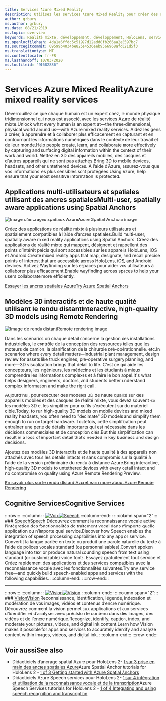 ```yaml
---
title: Services Azure Mixed Reality
description: Utilisez les services Azure Mixed Reality pour créer des applications 3D, multi-utilisateurs et spatialement accessibles sur des appareils HoloLens, iOS et Android.
author: grbury
ms.author: grbury
ms.date: 08/21/2019
ms.topic: overview
keywords: Réalité mixte, développement, développement, HoloLens, services Azure, ancres spatiales, reconnaissance vocale, vision, rendu distant
ms.openlocfilehash: 4da1a6ffdc5c51927d12add8fb266aa2e0597bc7
ms.sourcegitcommit: 09599b4034be825e4536eeb9566968afd021d5f3
ms.translationtype: MT
ms.contentlocale: fr-FR
ms.lasthandoff: 10/03/2020
ms.locfileid: "91682886"
---
```

# <a name="azure-mixed-reality-services"></a><span data-ttu-id="0e98b-104">Services Azure Mixed Reality</span><span class="sxs-lookup"><span data-stu-id="0e98b-104">Azure mixed reality services</span></span>
<span data-ttu-id="0e98b-105">Déverrouillez ce que chaque humain est un expert chez, le monde physique tridimensionnel qui nous est associé, avec les services Azure de réalité mixte.</span><span class="sxs-lookup"><span data-stu-id="0e98b-105">Unlock what every human is an expert at—the three-dimensional, physical world around us—with Azure mixed reality services.</span></span> <span data-ttu-id="0e98b-106">Aidez les gens à créer, à apprendre et à collaborer plus efficacement en capturant et en contournant les informations numériques dans le contexte de leur travail et de leur monde.</span><span class="sxs-lookup"><span data-stu-id="0e98b-106">Help people create, learn, and collaborate more effectively by capturing and surfacing digital information within the context of their work and world.</span></span> <span data-ttu-id="0e98b-107">Mettez en 3D des appareils mobiles, des casques et d’autres appareils qui ne sont pas attachés.</span><span class="sxs-lookup"><span data-stu-id="0e98b-107">Bring 3D to mobile devices, headsets, and other untethered devices.</span></span> <span data-ttu-id="0e98b-108">À l’aide d’Azure, assurez-vous que vos informations les plus sensibles sont protégées.</span><span class="sxs-lookup"><span data-stu-id="0e98b-108">Using Azure, help ensure that your most sensitive information is protected.</span></span>

## <a name="multi-user-spatially-aware-applications-using-spatial-anchors"></a><span data-ttu-id="0e98b-109">Applications multi-utilisateurs et spatiales utilisant des ancres spatiales</span><span class="sxs-lookup"><span data-stu-id="0e98b-109">Multi-user, spatially aware applications using Spatial Anchors</span></span>

![ <span data-ttu-id="0e98b-110">Image d’ancrages spatiaux Azure</span><span class="sxs-lookup"><span data-stu-id="0e98b-110">Azure Spatial Anchors image</span></span>](../design/images/AzureSpatialAnchors.jpg)

<span data-ttu-id="0e98b-111">Créez des applications de réalité mixte à plusieurs utilisateurs et spatialement compatibles à l’aide d’ancres spatiales.</span><span class="sxs-lookup"><span data-stu-id="0e98b-111">Build multi-user, spatially aware mixed reality applications using Spatial Anchors.</span></span> <span data-ttu-id="0e98b-112">Créez des applications de réalité mixte qui mappent, désignent et rappellent des points d’intérêt précis qui sont accessibles sur les appareils HoloLens, iOS et Android.</span><span class="sxs-lookup"><span data-stu-id="0e98b-112">Create mixed reality apps that map, designate, and recall precise points of interest that are accessible across HoloLens, iOS, and Android devices.</span></span> <span data-ttu-id="0e98b-113">Activez Wayfinding sur les espaces pour aider vos utilisateurs à collaborer plus efficacement.</span><span class="sxs-lookup"><span data-stu-id="0e98b-113">Enable wayfinding across spaces to help your users collaborate more efficiently.</span></span>

[<span data-ttu-id="0e98b-114">Essayer les ancres spatiales Azure</span><span class="sxs-lookup"><span data-stu-id="0e98b-114">Try Azure Spatial Anchors</span></span>](https://docs.microsoft.com/azure/spatial-anchors)


## <a name="interactive-high-quality-3d-models-using-remote-rendering"></a><span data-ttu-id="0e98b-115">Modèles 3D interactifs et de haute qualité utilisant le rendu distant</span><span class="sxs-lookup"><span data-stu-id="0e98b-115">Interactive, high-quality 3D models using Remote Rendering</span></span>

![ <span data-ttu-id="0e98b-116">Image de rendu distant</span><span class="sxs-lookup"><span data-stu-id="0e98b-116">Remote rendering image</span></span>](../design/images/RemoteRendering.jpg)

<span data-ttu-id="0e98b-117">Dans les scénarios où chaque détail concerne la gestion des installations industrielles, le contrôle de la conception des ressources telles que les moteurs de camion, la planification de la chirurgie pré-opérationnelle, etc.</span><span class="sxs-lookup"><span data-stu-id="0e98b-117">In scenarios where every detail matters—industrial plant management, design review for assets like truck engines, pre-operative surgery planning, and more—3D visualization brings that detail to life.</span></span> <span data-ttu-id="0e98b-118">C’est ce qui aide les concepteurs, les ingénieurs, les médecins et les étudiants à mieux comprendre les informations complexes et à faire le bon appel.</span><span class="sxs-lookup"><span data-stu-id="0e98b-118">It's what helps designers, engineers, doctors, and students better understand complex information and make the right call.</span></span>

<span data-ttu-id="0e98b-119">Aujourd’hui, pour exécuter des modèles 3D de haute qualité sur des appareils mobiles et des casques de réalité mixte, vous devez souvent «» les modèles 3D et les simplifier pour qu’ils s’exécutent sur du matériel cible.</span><span class="sxs-lookup"><span data-stu-id="0e98b-119">Today, to run high-quality 3D models on mobile devices and mixed reality headsets, you often need to "decimate" 3D models and simplify them enough to run on target hardware.</span></span> <span data-ttu-id="0e98b-120">Toutefois, cette simplification peut entraîner une perte de détails importants qui est nécessaire dans les décisions commerciales et de conception clés.</span><span class="sxs-lookup"><span data-stu-id="0e98b-120">But this simplification can result in a loss of important detail that's needed in key business and design decisions.</span></span>

<span data-ttu-id="0e98b-121">Ajoutez des modèles 3D interactifs et de haute qualité à des appareils non attachés avec tous les détails intacts et sans compromis sur la qualité à l’aide de la version préliminaire du rendu à distance Azure.</span><span class="sxs-lookup"><span data-stu-id="0e98b-121">Bring interactive, high-quality 3D models to untethered devices with every detail intact and no compromise on quality using Azure Remote Rendering Preview.</span></span>

[<span data-ttu-id="0e98b-122">En savoir plus sur le rendu distant Azure</span><span class="sxs-lookup"><span data-stu-id="0e98b-122">Learn more about Azure Remote Rendering</span></span>](https://azure.microsoft.com/services/remote-rendering)


## <a name="cognitive-services"></a><span data-ttu-id="0e98b-123">Cognitive Services</span><span class="sxs-lookup"><span data-stu-id="0e98b-123">Cognitive Services</span></span>

:::row:::
    :::column:::
       <span data-ttu-id="0e98b-124">[![Voix](images/speech.jpg)](https://docs.microsoft.com/azure/cognitive-services/speech-service/)</span><span class="sxs-lookup"><span data-stu-id="0e98b-124">[![Speech](images/speech.jpg)](https://docs.microsoft.com/azure/cognitive-services/speech-service/)</span></span>
    :::column-end:::
    :::column span="2":::
        ### <a name="speech"></a>[<span data-ttu-id="0e98b-125">Speech</span><span class="sxs-lookup"><span data-stu-id="0e98b-125">Speech</span></span>](https://docs.microsoft.com/azure/cognitive-services/speech-service/)
        <span data-ttu-id="0e98b-126">Découvrez comment la reconnaissance vocale active l’intégration des fonctionnalités de traitement vocal dans n’importe quelle application ou n’importe quel service.</span><span class="sxs-lookup"><span data-stu-id="0e98b-126">Discover how Speech enables the integration of speech processing capabilities into any app or service.</span></span> <span data-ttu-id="0e98b-127">Convertit la langue parlée en texte ou produit une parole naturelle du texte à l’aide de polices vocales standard (ou personnalisables).</span><span class="sxs-lookup"><span data-stu-id="0e98b-127">Convert spoken language into text or produce natural sounding speech from text using standard (or customizable) voice fonts.</span></span> <span data-ttu-id="0e98b-128">Essayez gratuitement tout service et Créez rapidement des applications et des services compatibles avec la reconnaissance vocale avec les fonctionnalités suivantes.</span><span class="sxs-lookup"><span data-stu-id="0e98b-128">Try any service free—and quickly build speech-enabled apps and services with the following capabilities.</span></span>
    :::column-end:::
:::row-end:::

---

:::row:::
    :::column:::
       <span data-ttu-id="0e98b-129">[![Vision](images/vision.jpg)](https://docs.microsoft.com/azure/cognitive-services/computer-vision/)</span><span class="sxs-lookup"><span data-stu-id="0e98b-129">[![Vision](images/vision.jpg)](https://docs.microsoft.com/azure/cognitive-services/computer-vision/)</span></span>
    :::column-end:::
    :::column span="2":::
        ### <a name="vision"></a>[<span data-ttu-id="0e98b-130">Vision</span><span class="sxs-lookup"><span data-stu-id="0e98b-130">Vision</span></span>](https://docs.microsoft.com/azure/cognitive-services/computer-vision/)
        <span data-ttu-id="0e98b-131">Reconnaissance, identification, légende, indexation et modération de vos images, vidéos et contenus d’encre numérique. Découvrez comment la vision permet aux applications et aux services d’identifier et d’analyser avec précision le contenu dans des images, des vidéos et de l’encre numérique.</span><span class="sxs-lookup"><span data-stu-id="0e98b-131">Recognize, identify, caption, index, and moderate your pictures, videos, and digital ink content.Learn how Vision makes it possible for apps and services to accurately identify and analyze content within images, videos, and digital ink.</span></span>
    :::column-end:::
:::row-end:::


## <a name="see-also"></a><span data-ttu-id="0e98b-132">Voir aussi</span><span class="sxs-lookup"><span data-stu-id="0e98b-132">See also</span></span>

* <span data-ttu-id="0e98b-133">Didacticiels d’ancrage spatial Azure pour HoloLens 2- [1 sur 3 prise en main des ancres spatiales Azure](../mrlearning-asa-ch1.md)</span><span class="sxs-lookup"><span data-stu-id="0e98b-133">Azure Spatial Anchor tutorials for HoloLens 2 - [1 of 3 Getting started with Azure Spatial Anchors](../mrlearning-asa-ch1.md)</span></span>
* <span data-ttu-id="0e98b-134">Didacticiels Azure Speech services pour HoloLens 2- [1 sur 4 intégration et utilisation de la reconnaissance vocale et de la transcription](../develop/unity/tutorials/mrlearning-speechSDK-ch1.md)</span><span class="sxs-lookup"><span data-stu-id="0e98b-134">Azure Speech Services tutorials for HoloLens 2 - [1 of 4 Integrating and using speech recognition and transcription](../develop/unity/tutorials/mrlearning-speechSDK-ch1.md)</span></span>
